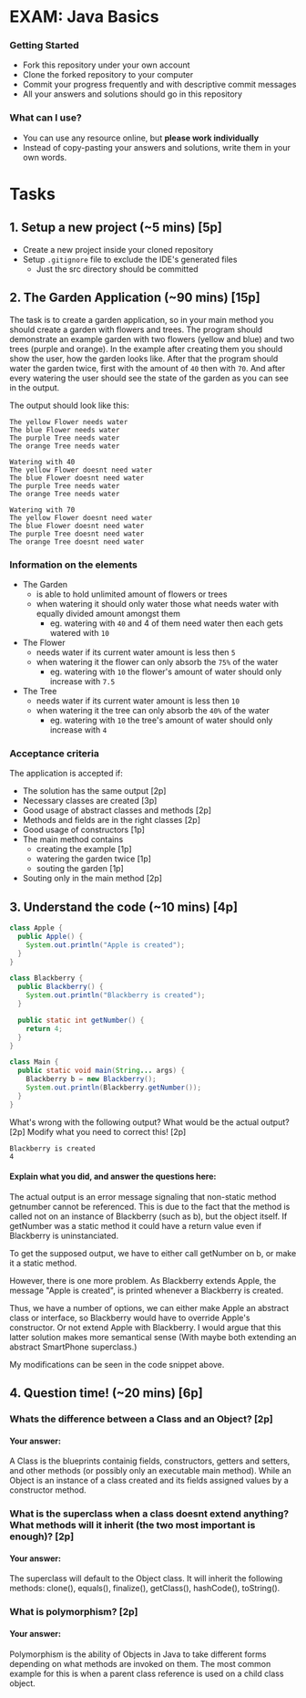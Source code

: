 # EXAM: Java Basics

### Getting Started
 - Fork this repository under your own account
 - Clone the forked repository to your computer
 - Commit your progress frequently and with descriptive commit messages
 - All your answers and solutions should go in this repository

### What can I use?
 - You can use any resource online, but **please work individually**
 - Instead of copy-pasting your answers and solutions, write them in your own words.


# Tasks
## 1. Setup a new project (~5 mins) [5p]
- Create a new project inside your cloned repository
- Setup `.gitignore` file to exclude the IDE's generated files
    - Just the src directory should be committed

## 2. The Garden Application (~90 mins) [15p]
The task is to create a garden application, so in your main method you should create a garden with flowers and trees. The program should demonstrate an example garden with two flowers (yellow and blue) and two trees (purple and orange). In the example after creating them you should show the user, how the garden looks like. After that the program should water the garden twice, first with the amount of `40` then with `70`. And after every watering the user should see the state of the garden as you can see in the output.

The output should look like this:
```
The yellow Flower needs water
The blue Flower needs water
The purple Tree needs water
The orange Tree needs water

Watering with 40
The yellow Flower doesnt need water
The blue Flower doesnt need water
The purple Tree needs water
The orange Tree needs water

Watering with 70
The yellow Flower doesnt need water
The blue Flower doesnt need water
The purple Tree doesnt need water
The orange Tree doesnt need water
```
### Information on the elements
- The Garden
    - is able to hold unlimited amount of flowers or trees
    - when watering it should only water those what needs water with equally divided amount amongst them
        - eg. watering with `40` and 4 of them need water then each gets watered with `10`
- The Flower
    - needs water if its current water amount is less then `5`
    - when watering it the flower can only absorb the `75%` of the water
        - eg. watering with `10` the flower's amount of water should only increase with `7.5`
- The Tree
    - needs water if its current water amount is less then `10`
    - when watering it the tree can only absorb the `40%` of the water
        - eg. watering with `10` the tree's amount of water should only increase with `4`

### Acceptance criteria
The application is accepted if:
- The solution has the same output [2p]
- Necessary classes are created [3p]
- Good usage of abstract classes and methods [2p]
- Methods and fields are in the right classes [2p]
- Good usage of constructors [1p]
- The main method contains
    - creating the example [1p]
    - watering the garden twice [1p]
    - souting the garden [1p]
- Souting only in the main method [2p]

## 3. Understand the code (~10 mins) [4p]
```java
class Apple {
  public Apple() {
    System.out.println("Apple is created");
  }
}

class Blackberry {
  public Blackberry() {
    System.out.println("Blackberry is created");
  }

  public static int getNumber() {
    return 4;
  }
}

class Main {
  public static void main(String... args) {
    Blackberry b = new Blackberry();
    System.out.println(Blackberry.getNumber());
  }
}
```

What's wrong with the following output? What would be the actual output? [2p] Modify what you need to correct this! [2p]
```
Blackberry is created
4
```

#### Explain what you did, and answer the questions here:
The actual output is an error message signaling that non-static method getnumber cannot be referenced. This is due to the fact that the method is called not on an instance of Blackberry (such as b), but the object itself. If getNumber was a static method it could have a return value even if Blackberry is uninstanciated.

To get the supposed output, we have to either call getNumber on b, or make it a static method.

However, there is one more problem. As Blackberry extends Apple, the message "Apple is created", is printed whenever a Blackberry is created.

Thus, we have a number of options, we can either make Apple an abstract class or interface, so Blackberry would have to override Apple's constructor. Or not extend Apple with Blackberry. I would argue that this latter solution makes more semantical sense (With maybe both extending an abstract SmartPhone superclass.)

My modifications can be seen in the code snippet above.

## 4. Question time! (~20 mins) [6p]

### Whats the difference between a Class and an Object? [2p]
#### Your answer:
A Class is the blueprints containig fields, constructors, getters and setters, and other methods (or possibly only an executable main method). While an Object is an instance of a class created and its fields assigned values by a constructor method.

### What is the superclass when a class doesnt extend anything? What methods will it inherit (the two most important is enough)? [2p]
#### Your answer:
The superclass will default to the Object class. It will inherit the following methods: clone(), equals(), finalize(), getClass(), hashCode(), toString().

### What is polymorphism? [2p]
#### Your answer:
Polymorphism is the ability of Objects in Java to take different forms depending on what methods are invoked on them. The most common example for this is when a parent class reference is used on a child class object.
